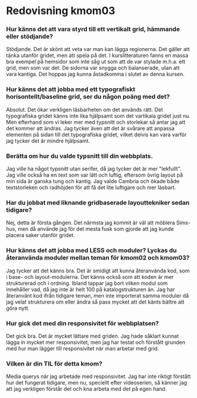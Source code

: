---
---
Redovisning kmom03
=========================

### Hur känns det att vara styrd till ett vertikalt grid, hämmande eller stödjande?

Stödjande. Det är skönt att veta var man kan lägga regionerna. Det gäller att tänka utanför gridet, men att spela på det. I kurslitteraturen fanns en massa bra exempel på hemsidor som inte såg ut som att de var stylade m.h.a. ett grid, men som var det. De sidorna var snygga och balanserade, utan att vara kantiga. Det hoppas jag kunna åstadkomma i slutet av denna kursen.

### Hur känns det att jobba med ett typografiskt horisontellt/baseline grid, ser du någon poäng med det?

Absolut. Det ökar verkligen läsbarheten om det används rätt. Det typografiska gridet känns inte lika hjälpsamt som det vartikala gridet just nu. Men efterhand som vi leker mer med typsnitt och storlekar så antar jag att det kommer att ändras. Jag tycker även att det är svårare att anpassa elementen på sidan till det typografiska gridet, vilket delvis kan vara varför jag tycker det är mindre hjälpsamt.

### Berätta om hur du valde typsnitt till din webbplats.

Jag ville ha något typsnitt utan serifer, då jag tycker det är mer "lekfullt". Jag ville också ha en text som var lätt och luftig, eftersom övrig layout på min sida är ganska tung och kantig. Jag valde Cambria och ökade både textstorleken och radhöjden för att få det lite luftigare och mer läsbart.

### Har du jobbat med liknande gridbaserade layouttekniker sedan tidigare?

Nej, detta är första gången. Det närmsta jag kommit är väl att möblera Sims-hus, men då använde jag för det mesta fusk som gjorde att jag kunde placera saker utanför gridet.

### Hur känns det att jobba med LESS och moduler? Lyckas du återanvända moduler mellan teman för kmom02 och kmom03?

Jag tycker att det känns bra. Det är smidigt att kunna återanvända kod, som i base- och layout-modulerna. Det känns också som att koden är mer strukturerad och i ordning. Ibland tappar jag bort vilken modul som innehåller vad, då jag inte är helt 100 på katalogstrukturen än. Jag har återanvänt kod ifrån tidigare teman, men inte importerat samma moduler då jag velat strukturera om eller ändra så pass mycket att det känts bättre att göra nytt.

### Hur gick det med din responsivitet för webbplatsen?

Det gick bra. Det är mycket lättare med griden. Jag hade såklart kunnat lägga in mycket mer responsivitet, men jag har testat och förstått grunden med hur man lägger till responsivitet när man arbetar med grid.

### Vilken är din TIL för detta kmom?

Media querys när jag arbetade med responsivitet. Jag har inte riktigt förstått hur det fungerat tidigare, men nu, speciellt efter videoserien, så känner jag att jag verkligen förstår det och kna arbeta med det på egen hand.
